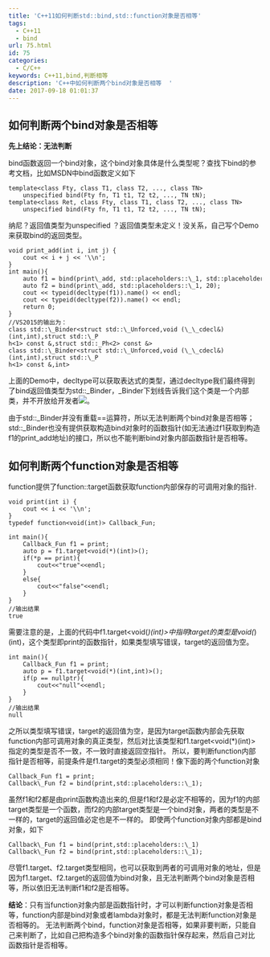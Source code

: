 ```yaml
---
title: 'C++11如何判断std::bind,std::function对象是否相等'
tags:
  - C++11
  - bind
url: 75.html
id: 75
categories:
  - C/C++
keywords: C++11,bind,判断相等
description: 'C++中如何判断两个bind对象是否相等  '
date: 2017-09-18 01:01:37
---
```


## 如何判断两个bind对象是否相等  

**先上结论：无法判断**

bind函数返回一个bind对象，这个bind对象具体是什么类型呢？查找下bind的参考文档，比如MSDN中bind函数定义如下
```
template<class Fty, class T1, class T2, ..., class TN>
    unspecified bind(Fty fn, T1 t1, T2 t2, ..., TN tN);
template<class Ret, class Fty, class T1, class T2, ..., class TN>
    unspecified bind(Fty fn, T1 t1, T2 t2, ..., TN tN);
```
纳尼？返回值类型为unspecified ？返回值类型未定义！没关系，自己写个Demo来获取bind的返回类型。
```
void print_add(int i, int j) {
    cout << i + j << '\\n';
}
int main(){
    auto f1 = bind(print\_add, std::placeholders::\_1, std::placeholders::_2);
    auto f2 = bind(print\_add, std::placeholders::\_1, 20);
    cout << typeid(decltype(f1)).name() << endl;
    cout << typeid(decltype(f2)).name() << endl;
    return 0;
}
//VS2015的输出为：
class std::\_Binder<struct std::\_Unforced,void (\_\_cdecl&)(int,int),struct std::\_P
h<1> const &,struct std::_Ph<2> const &>
class std::\_Binder<struct std::\_Unforced,void (\_\_cdecl&)(int,int),struct std::\_P
h<1> const &,int>
```
上面的Demo中，decltype可以获取表达式的类型，通过decltype我们最终得到了bind返回值类型为std::\_Binder，\_Binder下划线告诉我们这个类是一个内部类，并不开放给开发者![](http://img.baidu.com/hi/tsj/t_0015.gif)。

由于std::\_Binder并没有重载==运算符，所以无法判断两个bind对象是否相等；std::\_Binder也没有提供获取构造bind对象时的函数指针(如无法通过f1获取到构造f1的print_add地址)的接口，所以也不能判断bind对象内部函数指针是否相等。

## 如何判断两个function对象是否相等

function提供了function::target函数获取function内部保存的可调用对象的指针.
```
void print(int i) {
    cout << i << '\\n';
}
typedef function<void(int)> Callback_Fun;

int main(){
    Callback_Fun f1 = print;
    auto p = f1.target<void(*)(int)>();
    if(*p == print){
        cout<<"true"<<endl;
    }
    else{
        cout<<"false"<<endl;
    }
}
//输出结果
true
```
需要注意的是，上面的代码中f1.target<void(*)(int)>中指明target的类型是void(*)(int)，这个类型即print的函数指针，如果类型填写错误，target的返回值为空。
```
int main(){
    Callback_Fun f1 = print;
    auto p = f1.target<void(*)(int,int)>();
    if(p == nullptr){
        cout<<"null"<<endl;
    }
}
//输出结果
null
```
之所以类型填写错误，target的返回值为空，是因为target函数内部会先获取function内部可调用对象的真正类型，然后对比该类型和f1.target<void(*)(int)>指定的类型是否不一致，不一致时直接返回空指针。 所以，要判断function内部指针是否相等，前提条件是f1.target的类型必须相同！像下面的两个function对象
```
Callback_Fun f1 = print;
Callback\_Fun f2 = bind(print,std::placeholders::\_1);
```
虽然f1和f2都是由print函数构造出来的,但是f1和f2是必定不相等的，因为f1的内部target类型是一个函数，而f2的内部target类型是一个bind对象，两者的类型是不一样的，target的返回值必定也是不一样的。 即使两个function对象内部都是bind对象，如下
```
Callback\_Fun f1 = bind(print,std::placeholders::\_1)
Callback\_Fun f2 = bind(print,std::placeholders::\_1);
```
尽管f1.target、f2.target类型相同，也可以获取到两者的可调用对象的地址，但是因为f1.target、f2.target的返回值为bind对象，且无法判断两个bind对象是否相等，所以依旧无法判断f1和f2是否相等。

**结论**：只有当function对象内部是函数指针时，才可以判断function对象是否相等，function内部是bind对象或者lambda对象时，都是无法判断function对象是否相等的。 无法判断两个bind，function对象是否相等，如果非要判断，只能自己来判断了，比如自己把构造多个bind对象的函数指针保存起来，然后自己对比函数指针是否相等。